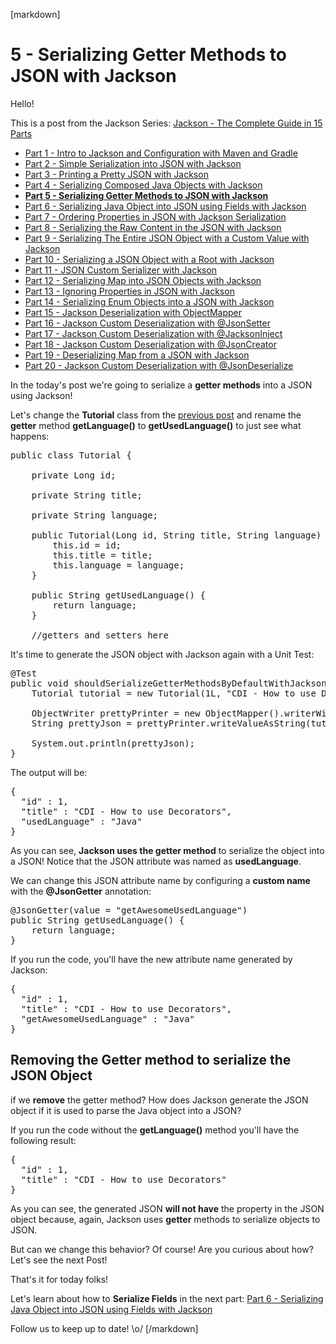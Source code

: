 [markdown]
# 5 - Serializing Getter Methods to JSON with Jackson

Hello!

This is a post from the Jackson Series: [Jackson - The Complete Guide in 15 Parts](https://blog.hackingcode.io/jackson-java-tutorial-news-posts-videos)

- [Part 1 - Intro to Jackson and Configuration with Maven and Gradle](https://blog.hackingcode.io/jackson-java-tutorial-serialize-json-config-maven)
- [Part 2 - Simple Serialization into JSON with Jackson](https://blog.hackingcode.io/jackson-java-tutorial-serialization-to-json)
- [Part 3 - Printing a Pretty JSON with Jackson](https://blog.hackingcode.io/jackson-java-tutorial-serialization-to-pretty-json)
- [Part 4 - Serializing Composed Java Objects with Jackson](https://blog.hackingcode.io/jackson-java-tutorial-serialize-composed-java-object-to-json)
- **[Part 5 - Serializing Getter Methods to JSON with Jackson](https://blog.hackingcode.io/jackson-java-tutorial-serialize-getter-methods-to-json)**
- [Part 6 - Serializing Java Object into JSON using Fields with Jackson](https://blog.hackingcode.io/jackson-java-tutorial-serialize-fields-to-json)
- [Part 7 - Ordering Properties in JSON with Jackson Serialization](https://blog.hackingcode.io/jackson-java-tutorial-serialization-order-fields-to-json)
- [Part 8 - Serializing the Raw Content in the JSON with Jackson](https://blog.hackingcode.io/jackson-java-tutorial-serialize-raw-content-to-json)
- [Part 9 - Serializing The Entire JSON Object with a Custom Value with Jackson](https://blog.hackingcode.io/jackson-java-tutorial-custom-serialization-to-json)
- [Part 10 - Serializing a JSON Object with a Root with Jackson](https://blog.hackingcode.io/jackson-java-tutorial-serialize-json-with-root)
- [Part 11 - JSON Custom Serializer with Jackson](https://blog.hackingcode.io/jackson-java-tutorial-custom-serialization-to-json)
- [Part 12 - Serializing Map into JSON Objects with Jackson](https://blog.hackingcode.io/jackson-java-tutorial-serialize-map-to-json)
- [Part 13 - Ignoring Properties in JSON with Jackson](https://blog.hackingcode.io/jackson-java-tutorial-serialize-ignore-fields-to-json)
- [Part 14 - Serializing Enum Objects into a JSON with Jackson](https://blog.hackingcode.io/jackson-java-tutorial-serialize-enum-to-json)
- [Part 15 - Jackson Deserialization with ObjectMapper](https://blog.hackingcode.io/jackson-java-tutorial-deserialize-object-mapper-from-json)
- [Part 16 - Jackson Custom Deserialization with @JsonSetter](https://blog.hackingcode.io/jackson-java-tutorial-deserialize-json-to-custom-field)
- [Part 17 - Jackson Custom Deserialization with @JacksonInject](https://blog.hackingcode.io/jackson-java-tutorial-deserialize-json-injected-value)
- [Part 18 - Jackson Custom Deserialization with @JsonCreator](https://blog.hackingcode.io/jackson-java-tutorial-deserialize-json-to-custom-java-constructor)
- [Part 19 - Deserializing Map from a JSON with Jackson](https://blog.hackingcode.io/jackson-java-tutorial-deserialize-json-to-map)
- [Part 20 - Jackson Custom Deserialization with @JsonDeserialize](https://blog.hackingcode.io/jackson-java-tutorial-deserialize-json-with-custom-deserializer)

In the today's post we're going to serialize a **getter methods** into a JSON using Jackson!

Let's change the **Tutorial** class from the [previous post](https://blog.hackingcode.io/jackson-java-tutorial-serialize-composed-java-object-to-json) and rename the **getter** method **getLanguage()** to **getUsedLanguage()** to just see what happens:

<pre class="lang:java">
public class Tutorial {

	private Long id;

	private String title;

	private String language;

	public Tutorial(Long id, String title, String language) {
		this.id = id;
		this.title = title;
		this.language = language;
	}

	public String getUsedLanguage() {
		return language;
	}

	//getters and setters here
</pre>

It's time to generate the JSON object with Jackson again with a Unit Test:

<pre class="lang:java">
@Test
public void shouldSerializeGetterMethodsByDefaultWithJackson() throws Exception {
	Tutorial tutorial = new Tutorial(1L, "CDI - How to use Decorators", "Java");

	ObjectWriter prettyPrinter = new ObjectMapper().writerWithDefaultPrettyPrinter();
	String prettyJson = prettyPrinter.writeValueAsString(tutorial);

	System.out.println(prettyJson);
}
</pre>

The output will be:

<pre class="lang:json">
{
  "id" : 1,
  "title" : "CDI - How to use Decorators",
  "usedLanguage" : "Java"
}
</pre>

As you can see, **Jackson uses the getter method** to serialize the object into a JSON! Notice that the JSON attribute was named as **usedLanguage**.

We can change this JSON attribute name by configuring a **custom name** with the **@JsonGetter** annotation:

<pre class="lang:java">
@JsonGetter(value = "getAwesomeUsedLanguage")
public String getUsedLanguage() {
	return language;
}
</pre>

If you run the code, you'll have the new attribute name generated by Jackson:

<pre class="lang:json">
{
  "id" : 1,
  "title" : "CDI - How to use Decorators",
  "getAwesomeUsedLanguage" : "Java"
}
</pre>

## Removing the Getter method to serialize the JSON Object

if we **remove** the getter method? How does Jackson generate the JSON object if it is used to parse the Java object into a JSON?

If you run the code without the **getLanguage()** method you'll have the following result:

<pre class="lang:json">
{
  "id" : 1,
  "title" : "CDI - How to use Decorators"
}
</pre>

As you can see, the generated JSON **will not have** the property in the JSON object because, again, Jackson uses **getter** methods to serialize objects to JSON.

But can we change this behavior? Of course! Are you curious about how? Let's see the next Post!

That's it for today folks!

Let's learn about how to **Serialize Fields** in the next part: [Part 6 - Serializing Java Object into JSON using Fields with Jackson](https://blog.hackingcode.io/jackson-java-tutorial-serialize-fields-to-json)

Follow us to keep up to date! \o/
[/markdown]
